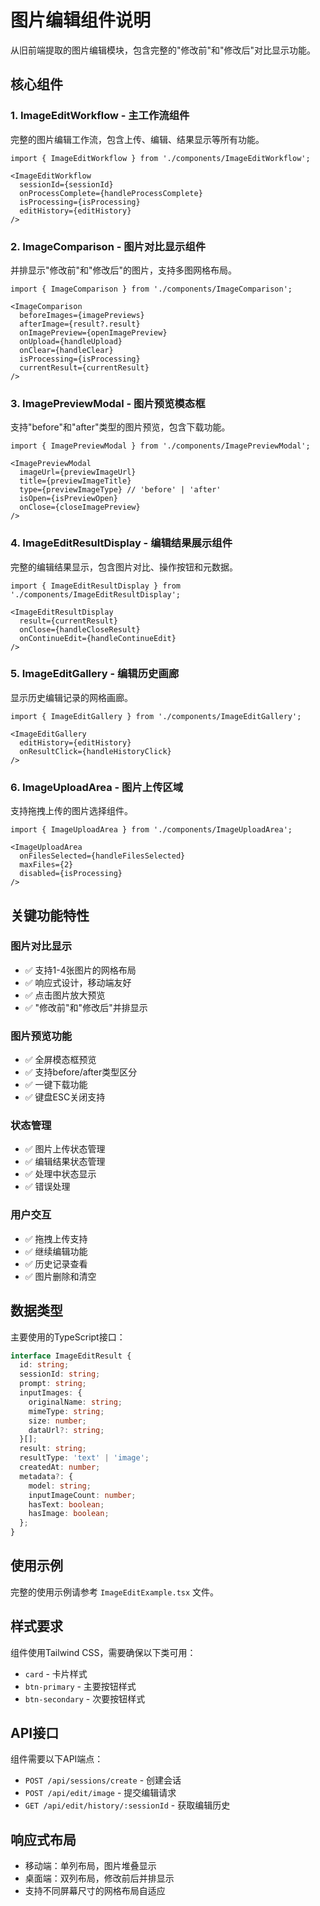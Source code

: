 # 图片编辑组件说明

从旧前端提取的图片编辑模块，包含完整的"修改前"和"修改后"对比显示功能。

## 核心组件

### 1. ImageEditWorkflow - 主工作流组件
完整的图片编辑工作流，包含上传、编辑、结果显示等所有功能。

```tsx
import { ImageEditWorkflow } from './components/ImageEditWorkflow';

<ImageEditWorkflow
  sessionId={sessionId}
  onProcessComplete={handleProcessComplete}
  isProcessing={isProcessing}
  editHistory={editHistory}
/>
```

### 2. ImageComparison - 图片对比显示组件
并排显示"修改前"和"修改后"的图片，支持多图网格布局。

```tsx
import { ImageComparison } from './components/ImageComparison';

<ImageComparison
  beforeImages={imagePreviews}
  afterImage={result?.result}
  onImagePreview={openImagePreview}
  onUpload={handleUpload}
  onClear={handleClear}
  isProcessing={isProcessing}
  currentResult={currentResult}
/>
```

### 3. ImagePreviewModal - 图片预览模态框
支持"before"和"after"类型的图片预览，包含下载功能。

```tsx
import { ImagePreviewModal } from './components/ImagePreviewModal';

<ImagePreviewModal
  imageUrl={previewImageUrl}
  title={previewImageTitle}
  type={previewImageType} // 'before' | 'after'
  isOpen={isPreviewOpen}
  onClose={closeImagePreview}
/>
```

### 4. ImageEditResultDisplay - 编辑结果展示组件
完整的编辑结果显示，包含图片对比、操作按钮和元数据。

```tsx
import { ImageEditResultDisplay } from './components/ImageEditResultDisplay';

<ImageEditResultDisplay
  result={currentResult}
  onClose={handleCloseResult}
  onContinueEdit={handleContinueEdit}
/>
```

### 5. ImageEditGallery - 编辑历史画廊
显示历史编辑记录的网格画廊。

```tsx
import { ImageEditGallery } from './components/ImageEditGallery';

<ImageEditGallery
  editHistory={editHistory}
  onResultClick={handleHistoryClick}
/>
```

### 6. ImageUploadArea - 图片上传区域
支持拖拽上传的图片选择组件。

```tsx
import { ImageUploadArea } from './components/ImageUploadArea';

<ImageUploadArea
  onFilesSelected={handleFilesSelected}
  maxFiles={2}
  disabled={isProcessing}
/>
```

## 关键功能特性

### 图片对比显示
- ✅ 支持1-4张图片的网格布局
- ✅ 响应式设计，移动端友好
- ✅ 点击图片放大预览
- ✅ "修改前"和"修改后"并排显示

### 图片预览功能
- ✅ 全屏模态框预览
- ✅ 支持before/after类型区分
- ✅ 一键下载功能
- ✅ 键盘ESC关闭支持

### 状态管理
- ✅ 图片上传状态管理
- ✅ 编辑结果状态管理
- ✅ 处理中状态显示
- ✅ 错误处理

### 用户交互
- ✅ 拖拽上传支持
- ✅ 继续编辑功能
- ✅ 历史记录查看
- ✅ 图片删除和清空

## 数据类型

主要使用的TypeScript接口：

```typescript
interface ImageEditResult {
  id: string;
  sessionId: string;
  prompt: string;
  inputImages: {
    originalName: string;
    mimeType: string;
    size: number;
    dataUrl?: string;
  }[];
  result: string;
  resultType: 'text' | 'image';
  createdAt: number;
  metadata?: {
    model: string;
    inputImageCount: number;
    hasText: boolean;
    hasImage: boolean;
  };
}
```

## 使用示例

完整的使用示例请参考 `ImageEditExample.tsx` 文件。

## 样式要求

组件使用Tailwind CSS，需要确保以下类可用：
- `card` - 卡片样式
- `btn-primary` - 主要按钮样式  
- `btn-secondary` - 次要按钮样式

## API接口

组件需要以下API端点：
- `POST /api/sessions/create` - 创建会话
- `POST /api/edit/image` - 提交编辑请求
- `GET /api/edit/history/:sessionId` - 获取编辑历史

## 响应式布局

- 移动端：单列布局，图片堆叠显示
- 桌面端：双列布局，修改前后并排显示
- 支持不同屏幕尺寸的网格布局自适应
